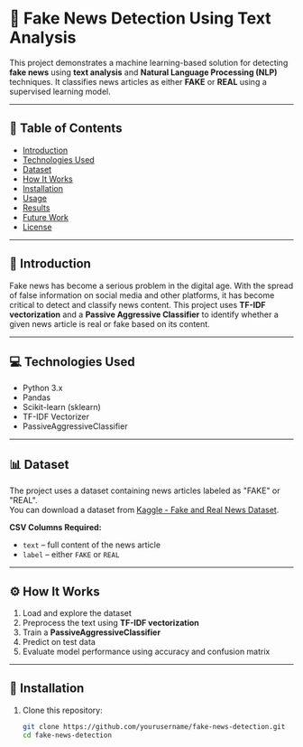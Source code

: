 # 📰 Fake News Detection Using Text Analysis

This project demonstrates a machine learning-based solution for detecting **fake news** using **text analysis** and **Natural Language Processing (NLP)** techniques. It classifies news articles as either **FAKE** or **REAL** using a supervised learning model.

---

## 📌 Table of Contents

- [Introduction](#introduction)
- [Technologies Used](#technologies-used)
- [Dataset](#dataset)
- [How It Works](#how-it-works)
- [Installation](#installation)
- [Usage](#usage)
- [Results](#results)
- [Future Work](#future-work)
- [License](#license)

---

## 📖 Introduction

Fake news has become a serious problem in the digital age. With the spread of false information on social media and other platforms, it has become critical to detect and classify news content. This project uses **TF-IDF vectorization** and a **Passive Aggressive Classifier** to identify whether a given news article is real or fake based on its content.

---

## 💻 Technologies Used

- Python 3.x
- Pandas
- Scikit-learn (sklearn)
- TF-IDF Vectorizer
- PassiveAggressiveClassifier

---

## 📊 Dataset

The project uses a dataset containing news articles labeled as "FAKE" or "REAL".  
You can download a dataset from [Kaggle - Fake and Real News Dataset](https://www.kaggle.com/clmentbisaillon/fake-and-real-news).

**CSV Columns Required:**
- `text` – full content of the news article
- `label` – either `FAKE` or `REAL`

---

## ⚙️ How It Works

1. Load and explore the dataset
2. Preprocess the text using **TF-IDF vectorization**
3. Train a **PassiveAggressiveClassifier**
4. Predict on test data
5. Evaluate model performance using accuracy and confusion matrix

---

## 🚀 Installation

1. Clone this repository:
   ```bash
   git clone https://github.com/yourusername/fake-news-detection.git
   cd fake-news-detection
